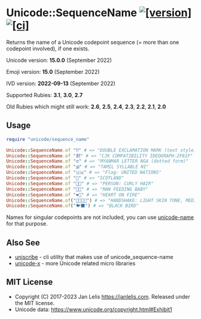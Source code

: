 # Unicode::SequenceName [![[version]](https://badge.fury.io/rb/unicode-sequence_name.svg)](https://badge.fury.io/rb/unicode-sequence_name) [![[ci]](https://github.com/janlelis/unicode-sequence_name/workflows/Test/badge.svg)](https://github.com/janlelis/unicode-sequence_name/actions?query=workflow%3ATest)

Returns the name of a Unicode codepoint sequence (= more than one codepoint involved), if one exists.

Unicode version: **15.0.0** (September 2022)

Emoji version: **15.0** (September 2022)

IVD version: **2022-09-13** (September 2022)

Supported Rubies: **3.1**, **3.0**, **2.7**

Old Rubies which might still work: **2.6**, **2.5**, **2.4**, **2.3**, **2.2**, **2.1**, **2.0**

## Usage

```ruby
require "unicode/sequence_name"

Unicode::SequenceName.of "‼︎" # => "DOUBLE EXCLAMATION MARK (text style)"
Unicode::SequenceName.of "㓟︀" # => "CJK COMPATIBILITY IDEOGRAPH-2F81F"
Unicode::SequenceName.of "င︀" # => "MYANMAR LETTER NGA (dotted form)"
Unicode::SequenceName.of "நி" # => "TAMIL SYLLABLE NI"
Unicode::SequenceName.of "🇺🇳" # => "Flag: UNITED NATIONS"
Unicode::SequenceName.of "🏴󠁧󠁢󠁳󠁣󠁴󠁿" # => "SCOTLAND"
Unicode::SequenceName.of "🧑‍🦱" # => "PERSON: CURLY HAIR"
Unicode::SequenceName.of "👨‍🍼" # => "MAN FEEDING BABY"
Unicode::SequenceName.of "❤️‍🔥" # => "HEART ON FIRE"
Unicode::SequenceName.of("🫱🏻‍🫲🏾") # => "HANDSHAKE: LIGHT SKIN TONE, MEDIUM-DARK SKIN TONE"
Unicode::SequenceName.of("🐦‍⬛") # => "BLACK BIRD"
```

Names for singular codepoints are not included, you can use [unicode-name](https://github.com/janlelis/unicode-name) for that purpose.

## Also See

- [uniscribe](https://github.com/janlelis/uniscribe) - cli utility that makes use of unicode_sequence-name
- [unicode-x](https://github.com/janlelis/unicode-x) - more Unicode related micro libraries

## MIT License

- Copyright (C) 2017-2023 Jan Lelis <https://janlelis.com>. Released under the MIT license.
- Unicode data: https://www.unicode.org/copyright.html#Exhibit1
